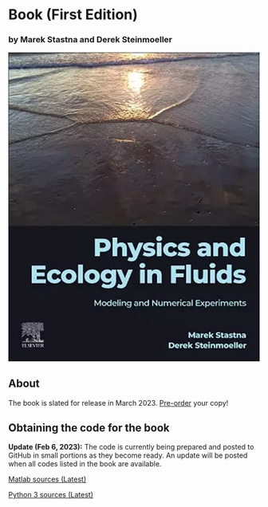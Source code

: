 # Book (First Edition)
### by Marek Stastna and Derek Steinmoeller

![Physics and Ecology in Fluids - Book Front Cover](cover.webp "Book Cover")


## About

The book is slated for release in March 2023. [Pre-order](https://a.co/d/9lnHn0J) your copy!

## Obtaining the code for the book

**Update (Feb 6, 2023):** The code is currently being prepared and posted to GitHub in small portions as they become ready. An update will be posted when all codes listed in the book are available.

[Matlab sources (Latest)](https://github.com/PhysEcoFluids/matlab-codes)

[Python 3 sources (Latest)](https://github.com/PhysEcoFluids/python-codes)
